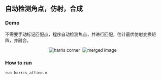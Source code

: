 ## 自动检测角点，仿射，合成


### Demo

不需要手动标记匹配点，程序自动检测焦点，并进行匹配，估计最优仿射变换矩阵，并融合。

<div align="center">
  <img src="/auto_affine/img/feature.png" title="harris corner">
  <img src="/auto_affine/img/mereged_img.png" title="merged image">
</div>


### How to run

    run harris_affine.m
